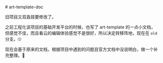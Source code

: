 # art-template-doc

旧项目又双叒叕要修改了。

之前工程化该项目的基础开发平台的时候，也写了 art-template 的一点小文档，但感觉不佳，而且看云的编辑体验感觉不是很好，所以决定转移阵地，现在在 `old` 分支。🙄

现在会基于原来的文档，根据项目中遇到的问题且官方文档中没说明白，做一个补充整理。🤣
